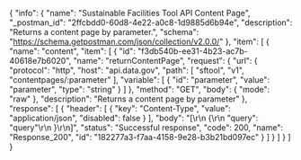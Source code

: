 {
  "info": {
    "name": "Sustainable Facilities Tool API Content Page",
    "_postman_id": "2ffcbdd0-60d8-4e22-a0c8-1d9885d6b94e",
    "description": "Returns a content page by parameter.",
    "schema": "https://schema.getpostman.com/json/collection/v2.0.0/"
  },
  "item": [
    {
      "name": "content",
      "item": [
        {
          "id": "f3db540b-ee31-4b23-ac7b-40618e7b6020",
          "name": "returnContentPage",
          "request": {
            "url": {
              "protocol": "http",
              "host": "api.data.gov",
              "path": [
                "sftool",
                "v1",
                "contentpages/:parameter"
              ],
              "variable": [
                {
                  "id": "parameter",
                  "value": "parameter",
                  "type": "string"
                }
              ]
            },
            "method": "GET",
            "body": {
              "mode": "raw"
            },
            "description": "Returns a content page by parameter"
          },
          "response": [
            {
              "header": [
                {
                  "key": "Content-Type",
                  "value": "application/json",
                  "disabled": false
                }
              ],
              "body": "[\r\n  {\r\n    \"query\": \"query\"\r\n  }\r\n]",
              "status": "Successful response",
              "code": 200,
              "name": "Response_200",
              "id": "182277a3-f7aa-4158-9e28-b3b21bd097ec"
            }
          ]
        }
      ]
    }
  ]
}